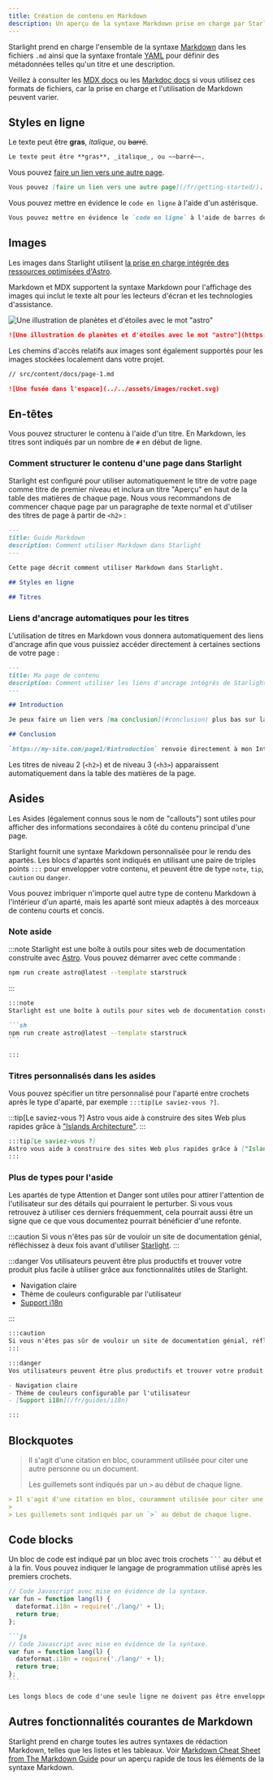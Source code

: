 ```yaml
---
title: Création de contenu en Markdown
description: Un aperçu de la syntaxe Markdown prise en charge par Starlight.
---
```


Starlight prend en charge l'ensemble de la syntaxe [Markdown](https://daringfireball.net/projects/markdown/) dans les fichiers `.md` ainsi que la syntaxe frontale [YAML](https://dev.to/paulasantamaria/introduction-to-yaml-125f) pour définir des métadonnées telles qu'un titre et une description.

Veillez à consulter les [MDX docs](https://mdxjs.com/docs/what-is-mdx/#markdown) ou les [Markdoc docs](https://markdoc.dev/docs/syntax) si vous utilisez ces formats de fichiers, car la prise en charge et l'utilisation de Markdown peuvent varier.

## Styles en ligne

Le texte peut être **gras**, _italique_, ou ~~barré~~.

```md
Le texte peut être **gras**, _italique_, ou ~~barré~~.
```

Vous pouvez [faire un lien vers une autre page](/fr/getting-started/).

```md
Vous pouvez [faire un lien vers une autre page](/fr/getting-started/).
```

Vous pouvez mettre en évidence le `code en ligne` à l'aide d'un astérisque.

```md
Vous pouvez mettre en évidence le `code en ligne` à l'aide de barres de défilement.
```

## Images

Les images dans Starlight utilisent [la prise en charge intégrée des ressources optimisées d'Astro](https://docs.astro.build/en/guides/assets/).

Markdown et MDX supportent la syntaxe Markdown pour l'affichage des images qui inclut le texte alt pour les lecteurs d'écran et les technologies d'assistance.

![Une illustration de planètes et d'étoiles avec le mot "astro"](https://raw.githubusercontent.com/withastro/docs/main/public/default-og-image.png)

```md
![Une illustration de planètes et d'étoiles avec le mot "astro"](https://raw.githubusercontent.com/withastro/docs/main/public/default-og-image.png)
```

Les chemins d'accès relatifs aux images sont également supportés pour les images stockées localement dans votre projet.

```md
// src/content/docs/page-1.md

![Une fusée dans l'espace](../../assets/images/rocket.svg)
```

## En-têtes

Vous pouvez structurer le contenu à l'aide d'un titre. En Markdown, les titres sont indiqués par un nombre de `#` en début de ligne.

### Comment structurer le contenu d'une page dans Starlight

Starlight est configuré pour utiliser automatiquement le titre de votre page comme titre de premier niveau et inclura un titre "Aperçu" en haut de la table des matières de chaque page. Nous vous recommandons de commencer chaque page par un paragraphe de texte normal et d'utiliser des titres de page à partir de `<h2>` :

```md
---
title: Guide Markdown
description: Comment utiliser Markdown dans Starlight
---

Cette page décrit comment utiliser Markdown dans Starlight.

## Styles en ligne

## Titres
```

### Liens d'ancrage automatiques pour les titres

L'utilisation de titres en Markdown vous donnera automatiquement des liens d'ancrage afin que vous puissiez accéder directement à certaines sections de votre page :

```md
---
title: Ma page de contenu
description: Comment utiliser les liens d'ancrage intégrés de Starlight
---

## Introduction

Je peux faire un lien vers [ma conclusion](#conclusion) plus bas sur la même page.

## Conclusion

`https://my-site.com/page1/#introduction` renvoie directement à mon Introduction.
```

Les titres de niveau 2 (`<h2>`) et de niveau 3 (`<h3>`) apparaissent automatiquement dans la table des matières de la page.

## Asides

Les Asides (également connus sous le nom de "callouts") sont utiles pour afficher des informations secondaires à côté du contenu principal d'une page.

Starlight fournit une syntaxe Markdown personnalisée pour le rendu des apartés. Les blocs d'apartés sont indiqués en utilisant une paire de triples points `:::` pour envelopper votre contenu, et peuvent être de type `note`, `tip`, `caution` ou `danger`.

Vous pouvez imbriquer n'importe quel autre type de contenu Markdown à l'intérieur d'un aparté, mais les aparté sont mieux adaptés à des morceaux de contenu courts et concis.

### Note aside

:::note
Starlight est une boîte à outils pour sites web de documentation construite avec [Astro](https://astro.build/). Vous pouvez démarrer avec cette commande :

```sh
npm run create astro@latest --template starstruck
```

:::

````md
:::note
Starlight est une boîte à outils pour sites web de documentation construite avec [Astro](https://astro.build/). Vous pouvez démarrer avec cette commande :

```sh
npm run create astro@latest --template starstruck
```

:::
````

### Titres personnalisés dans les asides

Vous pouvez spécifier un titre personnalisé pour l'aparté entre crochets après le type d'aparté, par exemple `:::tip[Le saviez-vous ?]`.

:::tip[Le saviez-vous ?]
Astro vous aide à construire des sites Web plus rapides grâce à ["Islands Architecture"](https://docs.astro.build/fr/concepts/islands/).
:::

```md
:::tip[Le saviez-vous ?]
Astro vous aide à construire des sites Web plus rapides grâce à ["Islands Architecture"](https://docs.astro.build/fr/concepts/islands/).
:::
```

### Plus de types pour l'aside

Les apartés de type Attention et Danger sont utiles pour attirer l'attention de l'utilisateur sur des détails qui pourraient le perturber. Si vous vous retrouvez à utiliser ces derniers fréquemment, cela pourrait aussi être un signe que ce que vous documentez pourrait bénéficier d'une refonte.

:::caution
Si vous n'êtes pas sûr de vouloir un site de documentation génial, réfléchissez à deux fois avant d'utiliser [Starlight](../../../).
:::

:::danger
Vos utilisateurs peuvent être plus productifs et trouver votre produit plus facile à utiliser grâce aux fonctionnalités utiles de Starlight.

- Navigation claire
- Thème de couleurs configurable par l'utilisateur
- [Support i18n](/fr/guides/i18n)

:::

```md
:::caution
Si vous n'êtes pas sûr de vouloir un site de documentation génial, réfléchissez à deux fois avant d'utiliser [Starlight](../../../).
:::

:::danger
Vos utilisateurs peuvent être plus productifs et trouver votre produit plus facile à utiliser grâce aux fonctionnalités utiles de Starlight.

- Navigation claire
- Thème de couleurs configurable par l'utilisateur
- [Support i18n](/fr/guides/i18n)

:::
```

## Blockquotes

> Il s'agit d'une citation en bloc, couramment utilisée pour citer une autre personne ou un document.
>
> Les guillemets sont indiqués par un `>` au début de chaque ligne.

```md
> Il s'agit d'une citation en bloc, couramment utilisée pour citer une autre personne ou un document.
>
> Les guillemets sont indiqués par un `>` au début de chaque ligne.
```

## Code blocks

Un bloc de code est indiqué par un bloc avec trois crochets <code>```</code> au début et à la fin. Vous pouvez indiquer le langage de programmation utilisé après les premiers crochets.

```js
// Code Javascript avec mise en évidence de la syntaxe.
var fun = function lang(l) {
  dateformat.i18n = require('./lang/' + l);
  return true;
};
```

````md
```js
// Code Javascript avec mise en évidence de la syntaxe.
var fun = function lang(l) {
  dateformat.i18n = require('./lang/' + l);
  return true;
};
```
````

```md
Les longs blocs de code d'une seule ligne ne doivent pas être enveloppés. Ils doivent défiler horizontalement s'ils sont trop longs. Cette ligne devrait être suffisamment longue pour le démontrer.
```

## Autres fonctionnalités courantes de Markdown

Starlight prend en charge toutes les autres syntaxes de rédaction Markdown, telles que les listes et les tableaux. Voir [Markdown Cheat Sheet from The Markdown Guide](https://www.markdownguide.org/cheat-sheet/) pour un aperçu rapide de tous les éléments de la syntaxe Markdown.
